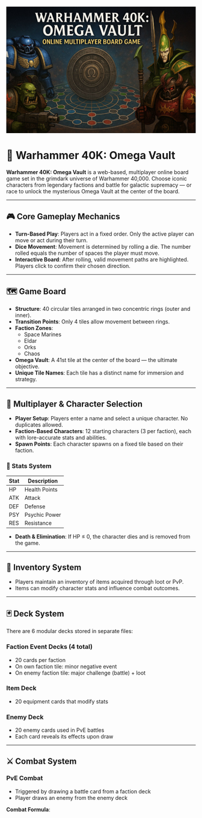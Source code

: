 ![Warhammer 40K: Omega Vault](w40k.jpeg)

# 🌌 Warhammer 40K: Omega Vault

**Warhammer 40K: Omega Vault** is a web-based, multiplayer online board game set in the grimdark universe of Warhammer 40,000. Choose iconic characters from legendary factions and battle for galactic supremacy — or race to unlock the mysterious Omega Vault at the center of the board.

---

## 🎮 Core Gameplay Mechanics

- **Turn-Based Play**: Players act in a fixed order. Only the active player can move or act during their turn.
- **Dice Movement**: Movement is determined by rolling a die. The number rolled equals the number of spaces the player must move.
- **Interactive Board**: After rolling, valid movement paths are highlighted. Players click to confirm their chosen direction.

---

## 🗺️ Game Board

- **Structure**: 40 circular tiles arranged in two concentric rings (outer and inner).
- **Transition Points**: Only 4 tiles allow movement between rings.
- **Faction Zones**:
  - Space Marines
  - Eldar
  - Orks
  - Chaos
- **Omega Vault**: A 41st tile at the center of the board — the ultimate objective.
- **Unique Tile Names**: Each tile has a distinct name for immersion and strategy.

---

## 👥 Multiplayer & Character Selection

- **Player Setup**: Players enter a name and select a unique character. No duplicates allowed.
- **Faction-Based Characters**: 12 starting characters (3 per faction), each with lore-accurate stats and abilities.
- **Spawn Points**: Each character spawns on a fixed tile based on their faction.

### 🧬 Stats System

| Stat | Description |
|------|-------------|
| HP   | Health Points |
| ATK  | Attack |
| DEF  | Defense |
| PSY  | Psychic Power |  <-- not implemented yet
| RES  | Resistance |  <-- not implemented yet

- **Death & Elimination**: If HP ≤ 0, the character dies and is removed from the game.

---

## 🎒 Inventory System

- Players maintain an inventory of items acquired through loot or PvP.
- Items can modify character stats and influence combat outcomes.

---

## 🃏 Deck System

There are 6 modular decks stored in separate files:

### Faction Event Decks (4 total)
- 20 cards per faction
- On own faction tile: minor negative event
- On enemy faction tile: major challenge (battle) + loot

### Item Deck
- 20 equipment cards that modify stats

### Enemy Deck
- 20 enemy cards used in PvE battles
- Each card reveals its effects upon draw

---

## ⚔️ Combat System

### PvE Combat
- Triggered by drawing a battle card from a faction deck
- Player draws an enemy from the enemy deck

**Combat Formula**:

